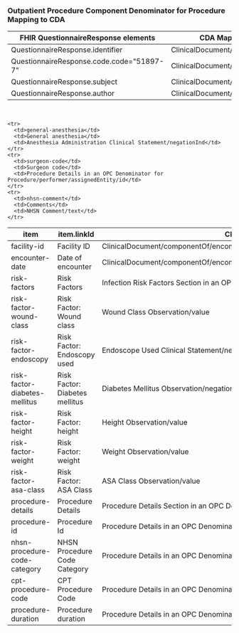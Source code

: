 ### Outpatient Procedure Component Denominator for Procedure Mapping to CDA

<table class="codes">
  <thead>
    <tr>
      <th>FHIR QuestionnaireResponse elements</th>
      <th>CDA Mapping</th>
    </tr>
  </thead>
  <tbody>
    <tr>
      <td>QuestionnaireResponse.identifier</td>
      <td>ClinicalDocument/id</td>
    </tr>
    <tr>
      <td>QuestionnaireResponse.code.code="51897-7"</td>
      <td>ClinicalDocument/code</td>
    </tr>
    <tr>
      <td>QuestionnaireResponse.subject</td>
      <td>ClinicalDocument/recordTarget</td>
    </tr>
    <tr>
      <td>QuestionnaireResponse.author</td>
      <td>ClinicalDocument/author</td>
    </tr>
  </tbody>
</table>

<br/>

<table class="codes">
  <thead>
    <tr>
      <th>item</th>
      <th>item.linkId</th>
      <th>CDA Mapping</th>
    </tr>
  </thead>
  <tbody>
    <tr>
      <td>facility-id</td>
      <td>Facility ID</td>
      <td>ClinicalDocument/componentOf/encompassingEncounter/location/healthCareFacility/id</td>
    </tr>
    <tr>
      <td>encounter-date</td>
      <td>Date of encounter</td>
      <td>ClinicalDocument/componentOf/encompassingEncounter/effectiveTime</td>
    </tr>
    <tr>
      <td>risk-factors</td>
      <td>Risk Factors</td>
      <td>Infection Risk Factors Section in an OPC Denominator for Procedure</td>
    </tr>
    <tr>
      <td>risk-factor-wound-class</td>
      <td>Risk Factor: Wound class</td>
      <td>Wound Class Observation/value</td>
    </tr>
    <tr>
      <td>risk-factor-endoscopy</td>
      <td>Risk Factor: Endoscopy used</td>
      <td>Endoscope Used Clinical Statement/negationInd</td>
    </tr>
    <tr>
      <td>risk-factor-diabetes-mellitus</td>
      <td>Risk Factor: Diabetes mellitus</td>
      <td>Diabetes Mellitus Observation/negationInd</td>
    </tr>
    <tr>
      <td>risk-factor-height</td>
      <td>Risk Factor: height</td>
      <td>Height Observation/value</td>
    </tr>
    <tr>
      <td>risk-factor-weight</td>
      <td>Risk Factor: weight</td>
      <td>Weight Observation/value</td>
    </tr>
    <tr>
      <td>risk-factor-asa-class</td>
      <td>Risk Factor: ASA Class</td>
      <td>ASA Class Observation/value</td>
    </tr>
    <tr>
      <td>procedure-details</td>
      <td>Procedure Details</td>
      <td>Procedure Details Section in an OPC Denominator for Procedure</td>
    </tr>
    <tr>
      <td>procedure-id</td>
      <td>Procedure Id</td>
      <td>Procedure Details in an OPC Denominator for Procedure/id</td>
    </tr>
    <tr>
      <td>nhsn-procedure-code-category</td>
      <td>NHSN Procedure Code Category</td>
      <td>Procedure Details in an OPC Denominator for Procedure/code</td>
    </tr>
    <tr>
      <td>cpt-procedure-code</td>
      <td>CPT Procedure Code</td>
      <td>Procedure Details in an OPC Denominator for Procedure/code/translation</td>
    </tr>
    <tr>
      <td>procedure-duration</td>
      <td>Procedure duration</td>
      <td>Procedure Details in an OPC Denominator for Procedure/effectiveTime/width</td>
    </tr>

    <tr>
      <td>general-anesthesia</td>
      <td>General anesthesia</td>
      <td>Anesthesia Administration Clinical Statement/negationInd</td>
    </tr>
    <tr>
      <td>surgeon-code</td>
      <td>Surgeon code</td>
      <td>Procedure Details in an OPC Denominator for Procedure/performer/assignedEntity/id</td>
    </tr>
    <tr>
      <td>nhsn-comment</td>
      <td>Comments</td>
      <td>NHSN Comment/text</td>
    </tr>
  </tbody>
</table>